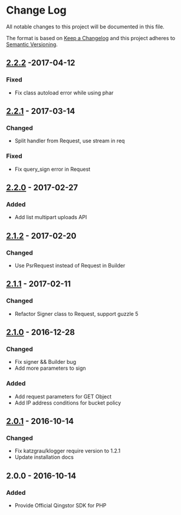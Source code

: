 # Change Log

All notable changes to this project will be documented in this file.

The format is based on [Keep a Changelog](http://keepachangelog.com/) and this project adheres to [Semantic Versioning](http://semver.org/).

## [2.2.2] -2017-04-12

### Fixed

- Fix class autoload error while using phar

## [2.2.1] - 2017-03-14

### Changed

- Split handler from Request, use stream in req

### Fixed

- Fix query_sign error in Request

## [2.2.0] - 2017-02-27

### Added

- Add list multipart uploads API

## [2.1.2] - 2017-02-20

### Changed

- Use PsrRequest instead of Request in Builder

## [2.1.1] - 2017-02-11

### Changed

- Refactor Signer class to Request, support guzzle 5

## [2.1.0] - 2016-12-28

### Changed

- Fix signer && Builder bug
- Add more parameters to sign

### Added

- Add request parameters for GET Object
- Add IP address conditions for bucket policy

## [2.0.1] - 2016-10-14

### Changed

- Fix katzgrau/klogger require version to 1.2.1
- Update installation docs

## 2.0.0 - 2016-10-14

### Added

- Provide Official Qingstor SDK for PHP

[2.2.2]: https://github.com/yunify/qingstor-sdk-php/compare/2.1.1...2.2.2
[2.2.1]: https://github.com/yunify/qingstor-sdk-php/compare/2.1.0...2.2.1
[2.2.0]: https://github.com/yunify/qingstor-sdk-php/compare/2.1.2...2.2.0
[2.1.2]: https://github.com/yunify/qingstor-sdk-php/compare/2.1.1...2.1.2
[2.1.1]: https://github.com/yunify/qingstor-sdk-php/compare/2.1.0...2.1.1
[2.1.0]: https://github.com/yunify/qingstor-sdk-php/compare/2.0.1...2.1.0
[2.0.1]: https://github.com/yunify/qingstor-sdk-php/compare/2.0.0...2.0.1
